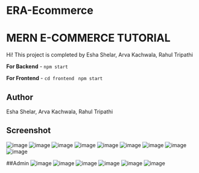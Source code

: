 # ERA-Ecommerce
# MERN E-COMMERCE TUTORIAL

Hi! This project is completed by Esha Shelar, Arva Kachwala, Rahul Tripathi

**For Backend** - `npm start`

**For Frontend** - `cd frontend` ` npm start`

## Author
Esha Shelar, Arva Kachwala, Rahul Tripathi

## Screenshot
![image](https://user-images.githubusercontent.com/79027604/205254302-4d8cfe0f-aef9-44eb-aef6-293ec8b0f2db.png)
![image](https://user-images.githubusercontent.com/79027604/205254363-a9618917-081c-48fc-bebd-85142f5728b8.png)
![image](https://user-images.githubusercontent.com/79027604/205254406-1585a4f5-5eee-4198-a9ba-4b92dcb0a31f.png)
![image](https://user-images.githubusercontent.com/79027604/205254443-f037fca4-ee66-441b-b66d-8b27774c6df7.png)
![image](https://user-images.githubusercontent.com/79027604/205254521-4395189d-1737-4791-8c65-54f10894543b.png)
![image](https://user-images.githubusercontent.com/79027604/205254598-23697ce7-da38-4070-9f75-6c9d822d5a7a.png)
![image](https://user-images.githubusercontent.com/79027604/205254683-1a8b5d12-1912-46ea-8722-8f2927087ecc.png)
![image](https://user-images.githubusercontent.com/79027604/205254743-6ed04a95-70ca-4d78-817c-2bdd4fa50e1d.png)
![image](https://user-images.githubusercontent.com/79027604/205254782-60216d20-6de1-4bf7-9666-cba7af897681.png)


##Admin
![image](https://user-images.githubusercontent.com/79027604/205254843-8296eb8a-b24e-4776-9e69-657015e09215.png)
![image](https://user-images.githubusercontent.com/79027604/205254887-fecdb92e-cf5a-41a1-ac6f-5c0ee671b823.png)
![image](https://user-images.githubusercontent.com/79027604/205254898-4dac8dd1-5ce9-48e0-8f2a-e8a09b335a21.png)
![image](https://user-images.githubusercontent.com/79027604/205254947-f0ef0ea1-caad-4bd5-8a86-8d9fd70eb931.png)
![image](https://user-images.githubusercontent.com/79027604/205255021-7eb368ae-f08e-4ecc-a7bb-bfafbcedb4b3.png)
![image](https://user-images.githubusercontent.com/79027604/205357799-589636d9-2167-44ee-a588-a96e0dc5d199.png)
